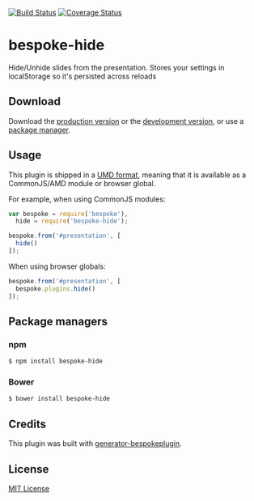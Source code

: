 [![Build Status](https://secure.travis-ci.org/aaronpowell/bespoke-hide.png?branch=master)](https://travis-ci.org/aaronpowell/bespoke-hide) [![Coverage Status](https://coveralls.io/repos/aaronpowell/bespoke-hide/badge.png)](https://coveralls.io/r/aaronpowell/bespoke-hide)

# bespoke-hide

Hide/Unhide slides from the presentation. Stores your settings in localStorage so it's persisted across reloads

## Download

Download the [production version][min] or the [development version][max], or use a [package manager](#package-managers).

[min]: https://raw.github.com/aaronpowell/bespoke-hide/master/dist/bespoke-hide.min.js
[max]: https://raw.github.com/aaronpowell/bespoke-hide/master/dist/bespoke-hide.js

## Usage

This plugin is shipped in a [UMD format](https://github.com/umdjs/umd), meaning that it is available as a CommonJS/AMD module or browser global.

For example, when using CommonJS modules:

```js
var bespoke = require('bespoke'),
  hide = require('bespoke-hide');

bespoke.from('#presentation', [
  hide()
]);
```

When using browser globals:

```js
bespoke.from('#presentation', [
  bespoke.plugins.hide()
]);
```

## Package managers

### npm

```bash
$ npm install bespoke-hide
```

### Bower

```bash
$ bower install bespoke-hide
```

## Credits

This plugin was built with [generator-bespokeplugin](https://github.com/markdalgleish/generator-bespokeplugin).

## License

[MIT License](http://en.wikipedia.org/wiki/MIT_License)
